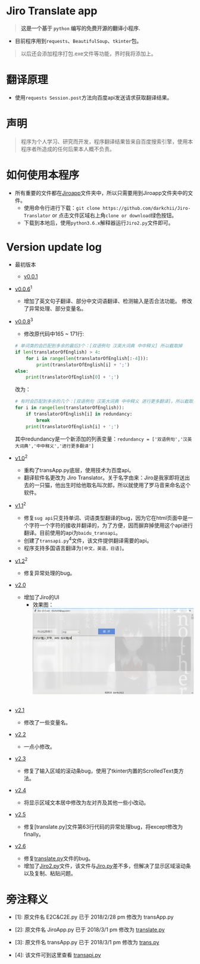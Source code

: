 # Jiro Translate app
> **这是一个基于 `python` 编写的免费开源的翻译小程序.**
* 目前程序用到`requests`、`BeautifulSoup`、`tkinter`包。
> 以后还会添加程序打包.exe文件等功能，界时我将添加上。

# 翻译原理
* 使用`requests Session.post`方法向百度api发送请求获取翻译结果。

# 声明
> 程序为个人学习、研究而开发，程序翻译结果皆来自百度搜索引擎，使用本程序者所造成的任何后果本人概不负责。

# 如何使用本程序
* 所有重要的文件都在[Jiroapp](Jiroapp)文件夹中，所以只需要用到Jiroapp文件夹中的文件。
  * 使用命令行进行下载：`git clone https://github.com/darkchii/Jiro-Translator` or 点击文件区域右上角`clone or download`绿色按钮。
  * 下载到本地后，使用`python3.6.x`解释器运行`Jiro2.py`文件即可。

# Version update log
* 最初版本
  * [v0.0.1](translator.py)

* [v0.0.6](E2C&C2E.py)<sup>1</sup>
  * 增加了英文句子翻译、部分中文词语翻译、检测输入是否合法功能。
  修改了异常处理、部分变量名。

* [v0.0.8](transApp.py)<sup>3</sup>
  * 修改原代码中165 ~ 171行:
  ```python
  # 单词类的会匹配到多余的最后3个：[双语例句 汉英大词典 中中释义] 所以截取掉
  if len(translatorOfEnglish) > 4:
      for i in range(len(translatorOfEnglish[:-4])):
          print(translatorOfEnglish[i] + ';')
  else:
      print(translatorOfEnglish[0] + ';')
  ```
  改为：
  ```python
  # 有时会匹配到多余的几个：[双语例句 汉英大词典 中中释义 进行更多翻译]。所以截取掉
  for i in range(len(translatorOfEnglish)):
      if translatorOfEnglish[i] in redundancy:
          break
      print(translatorOfEnglish[i] + ';')
  ```
  其中redundancy是一个新添加的列表变量：`redundancy = ['双语例句','汉英大词典','中中释义','进行更多翻译']`

* [v1.0](JiroApp.py)<sup>2</sup>
  * 重构了transApp.py底层，使用技术为百度api。
  * 翻译软件名更改为 Jiro Translator。关于名字由来：Jiro是我家即将送出去的一只猫，他出生时给他取名叫次郎，所以就使用了罗马音来命名这个软件。
  
* [v1.1](JiroApp.py)<sup>2</sup>
  * 修复`sug api`只支持单词、词语类型翻译的bug，因为它在html页面中是一个字符一个字符的接收并翻译的，为了方便，因而摒弃掉使用这个api进行翻译。目前使用的api为`baidu_transapi`。
  * 创建了`transapi.py`<sup>4</sup>文件，该文件提供翻译需要的api。
  * 程序支持多国语言翻译为`[中文，英语，日语]`。

* [v1.2](JiroApp.py)<sup>2</sup>
  * 修复异常处理的bug。
  
* [v2.0](Jiroapp/Jiro.py)
  * 增加了Jiro的UI
    * 效果图：
    ![Jiro](Jiro.png)
    
* [v2.1](Jiroapp/Jiro.py)
  * 修改了一些变量名。
  
* [v2.2](Jiroapp/Jiro.py)
  * 一点小修改。

* [v2.3](Jiroapp/Jiro.py)
  * 修复了输入区域的滚动条bug，使用了tkinter内置的ScrolledText类方法。
  
* [v2.4](Jiroapp/Jiro.py)
  * 将显示区域文本居中修改为左对齐及其他一些小改动。

* [v2.5](Jiroapp/Jiro.py)
  * 修复[translate.py]文件第63行代码的异常处理bug，将except修改为finally。

* [v2.6](Jiroapp/Jiro2.py)
  * 修复[translate.py](Jiroapp/translate.py)文件的bug。
  * 增加了[Jiro2.py](Jiroapp/Jiro2.py)文件，该文件与[Jiro.py](Jiroapp/Jiro.py)差不多，但解决了显示区域滚动条以及复制、粘贴问题。

# 旁注释义
* [1]: 原文件名 E2C&C2E.py 已于 2018/2/28 pm 修改为 transApp.py

* [2]: 原文件名 JiroApp.py 已于 2018/3/1 pm 修改为 [translate.py](Jiroapp/translate.py)

* [3]: 原文件名 transApp.py 已于 2018/3/1 pm 修改为 [trans.py](trans.py)

* [4]: 该文件可到这里查看 [transapi.py](Jiroapp/transapi.py)

